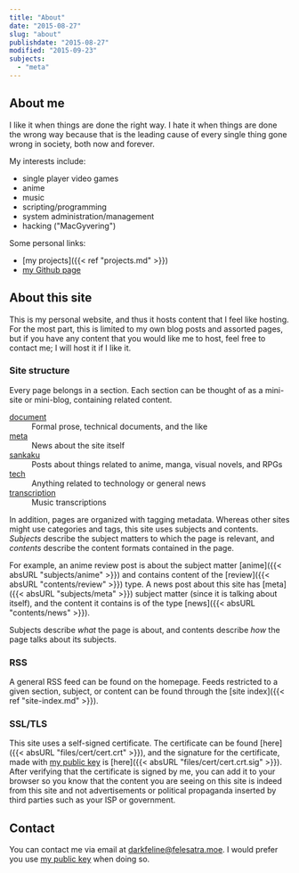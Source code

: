 ```yaml
---
title: "About"
date: "2015-08-27"
slug: "about"
publishdate: "2015-08-27"
modified: "2015-09-23"
subjects:
  - "meta"
---
```


## About me

I like it when things are done the right way.  I hate it when things are done
the wrong way because that is the leading cause of every single thing gone wrong
in society, both now and forever.

My interests include:

- single player video games
- anime
- music
- scripting/programming
- system administration/management
- hacking ("MacGyvering")

Some personal links:

- [my projects]({{< ref "projects.md" >}})
- [my Github page][Github]

[Github]: https://github.com/darkfeline

## About this site

This is my personal website, and thus it hosts content that I feel like hosting.
For the most part, this is limited to my own blog posts and assorted pages, but
if you have any content that you would like me to host, feel free to contact me;
I will host it if I like it.

### Site structure

Every page belongs in a section.  Each section can be thought of as a mini-site
or mini-blog, containing related content.

<dl>
  <dt><a href="/document">document</a></dt>
  <dd>Formal prose, technical documents, and the like</dd>
  <dt><a href="/meta">meta</a></dt>
  <dd>News about the site itself</dd>
  <dt><a href="/sankaku">sankaku</a></dt>
  <dd>Posts about things related to anime, manga, visual novels, and RPGs</dd>
  <dt><a href="/tech">tech</a></dt>
  <dd>Anything related to technology or general news</dd>
  <dt><a href="/transcription">transcription</a></dt>
  <dd>Music transcriptions</dd>
</dl>

In addition, pages are organized with tagging metadata.  Whereas other sites
might use categories and tags, this site uses subjects and contents.
<dfn>Subjects</dfn> describe the subject matters to which the page is relevant,
and <dfn>contents</dfn> describe the content formats contained in the page.

For example, an anime review post is about the subject matter [anime]({{< absURL
"subjects/anime" >}}) and contains content of the [review]({{< absURL
"contents/review" >}}) type.  A news post about this site has [meta]({{< absURL
"subjects/meta" >}}) subject matter (since it is talking about itself), and the
content it contains is of the type [news]({{< absURL "contents/news" >}}).

Subjects describe *what* the page is about, and contents describe *how* the page
talks about its subjects.

### RSS

A general RSS feed can be found on the homepage.  Feeds restricted to a given
section, subject, or content can be found through the
[site index]({{< ref "site-index.md" >}}).

### SSL/TLS

This site uses a self-signed certificate.  The certificate can be found
[here]({{< absURL "files/cert/cert.crt" >}}), and the signature for the
certificate, made with [my public key][key] is [here]({{< absURL
"files/cert/cert.crt.sig" >}}).  After verifying that the certificate is signed
by me, you can add it to your browser so you know that the content you are
seeing on this site is indeed from this site and not advertisements or political
propaganda inserted by third parties such as your ISP or government.

## Contact

You can contact me via email at [darkfeline@felesatra.moe][email].  I would
prefer you use [my public key][key] when doing so.

[email]: mailto:darkfeline@felesatra.moe
[key]: https://sks-keyservers.net/pks/lookup?op=get&search=0x871AC6C82D45F74D
